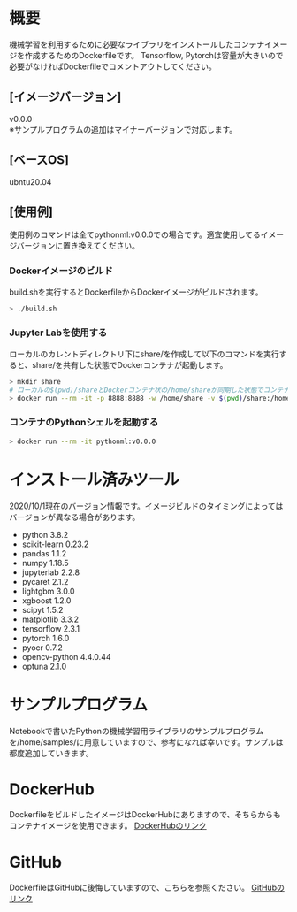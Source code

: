 # 概要
機械学習を利用するために必要なライブラリをインストールしたコンテナイメージを作成するためのDockerfileです。
Tensorflow, Pytorchは容量が大きいので必要がなければDockerfileでコメントアウトしてください。

## [イメージバージョン]
v0.0.0<br>
※サンプルプログラムの追加はマイナーバージョンで対応します。

## [ベースOS]
ubntu20.04

## [使用例]
使用例のコマンドは全てpythonml:v0.0.0での場合です。適宜使用してるイメージバージョンに置き換えてください。

### Dockerイメージのビルド
build.shを実行するとDockerfileからDockerイメージがビルドされます。

```bash
> ./build.sh
```

### Jupyter Labを使用する
ローカルのカレントディレクトリ下にshare/を作成して以下のコマンドを実行すると、share/を共有した状態でDockerコンテナが起動します。

```bash
> mkdir share
# ローカルの$(pwd)/shareとDockerコンテナ状の/home/shareが同期した状態でコンテナが起動します。
> docker run --rm -it -p 8888:8888 -w /home/share -v $(pwd)/share:/home/share pythonml:v0.0.0 /usr/local/bin/jupyter lab --ip=0.0.0.0 --port 8888 --allow-root
```

### コンテナのPythonシェルを起動する
 ```bash
 > docker run --rm -it pythonml:v0.0.0
 ```

# インストール済みツール
2020/10/1現在のバージョン情報です。イメージビルドのタイミングによってはバージョンが異なる場合があります。
- python 3.8.2
- scikit-learn 0.23.2
- pandas 1.1.2
- numpy 1.18.5
- jupyterlab 2.2.8
- pycaret 2.1.2
- lightgbm 3.0.0
- xgboost 1.2.0
- scipyt 1.5.2
- matplotlib 3.3.2
- tensorflow 2.3.1
- pytorch 1.6.0
- pyocr 0.7.2
- opencv-python 4.4.0.44
- optuna 2.1.0

# サンプルプログラム
Notebookで書いたPythonの機械学習用ライブラリのサンプルプログラムを/home/samples/に用意していますので、参考になれば幸いです。サンプルは都度追加していきます。

# DockerHub
DockerfileをビルドしたイメージはDockerHubにありますので、そちらからもコンテナイメージを使用できます。
[DockerHubのリンク](https://hub.docker.com/repository/docker/kuboshu83/pythonml)

# GitHub
DockerfileはGitHubに後悔していますので、こちらを参照ください。
[GitHubのリンク](https://github.com/kuboshu/pythonml)